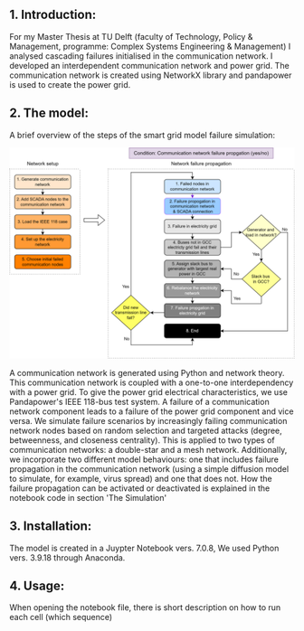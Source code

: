 

## **1. Introduction**:
For my Master Thesis at TU Delft (faculty of Technology, Policy & Management, programme: Complex Systems Engineering & Management) I analysed cascading failures initialised in the communication network. I developed an interdependent communication network and power grid. The communication network is created using NetworkX library and pandapower is used to create the power grid.

## **2. The model**:
   A brief overview of the steps of the smart grid model failure simulation:

   ![Grid Diagram](https://github.com/marijnburgers4/smart-grid-model-cascading-failure/blob/main/steps%20in%20the%20model%20simulation.png?raw=true)

   
A communication network is generated using Python and network theory. This communication network is coupled with a one-to-one interdependency with a power grid. To give the power grid electrical characteristics, we use Pandapower's IEEE 118-bus test system. A failure of a communication network component leads to a failure of the power grid component and vice versa. We simulate failure scenarios by increasingly failing communication network nodes based on random selection and targeted attacks (degree, betweenness, and closeness centrality). This is applied to two types of communication networks: a double-star and a mesh network. Additionally, we incorporate two different model behaviours: one that includes failure propagation in the communication network (using a simple diffusion model to simulate, for example, virus spread) and one that does not. How the failure propagation can be activated or deactivated is explained in the notebook code in section 'The Simulation'
## **3. Installation**:
   The model is created in a Juypter Notebook vers. 7.0.8,  We used Python vers. 3.9.18 through Anaconda.

## **4. Usage**:
When opening the notebook file, there is short description on how to run each cell (which sequence)

